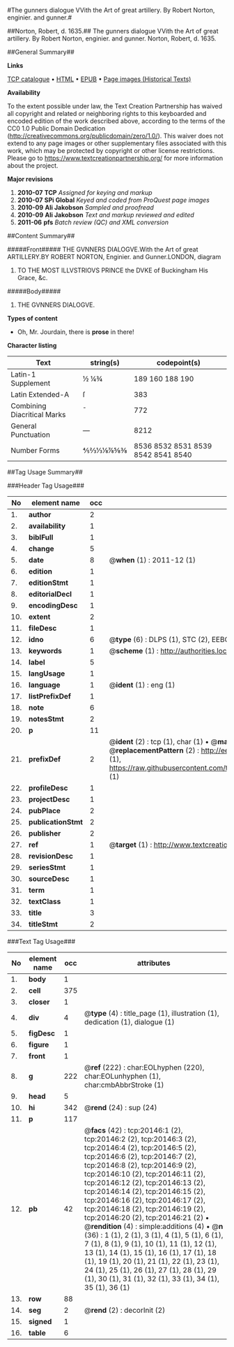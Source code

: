 #The gunners dialogue VVith the Art of great artillery. By Robert Norton, enginier. and gunner.#

##Norton, Robert, d. 1635.##
The gunners dialogue VVith the Art of great artillery. By Robert Norton, enginier. and gunner.
Norton, Robert, d. 1635.

##General Summary##

**Links**

[TCP catalogue](http://www.ota.ox.ac.uk/tcp/)  • 
[HTML](http://tei.it.ox.ac.uk/tcp/Texts-HTML/free/A08/A08348.html)  • 
[EPUB](http://tei.it.ox.ac.uk/tcp/Texts-EPUB/free/A08/A08348.epub) • 
[Page images (Historical Texts)](https://historicaltexts.jisc.ac.uk/eebo-99854709e)

**Availability**

To the extent possible under law, the Text Creation Partnership has waived all copyright and related or neighboring rights to this keyboarded and encoded edition of the work described above, according to the terms of the CC0 1.0 Public Domain Dedication (http://creativecommons.org/publicdomain/zero/1.0/). This waiver does not extend to any page images or other supplementary files associated with this work, which may be protected by copyright or other license restrictions. Please go to https://www.textcreationpartnership.org/ for more information about the project.

**Major revisions**

1. __2010-07__ __TCP__ *Assigned for keying and markup*
1. __2010-07__ __SPi Global__ *Keyed and coded from ProQuest page images*
1. __2010-09__ __Ali Jakobson__ *Sampled and proofread*
1. __2010-09__ __Ali Jakobson__ *Text and markup reviewed and edited*
1. __2011-06__ __pfs__ *Batch review (QC) and XML conversion*

##Content Summary##

#####Front#####
THE GVNNERS DIALOGVE.With the Art of great ARTILLERY.BY ROBERT NORTON, Enginier. and Gunner.LONDON, diagram
1. TO THE MOST ILLVSTRIOVS PRINCE the DVKE of Buckingham His Grace, &c.

#####Body#####

1. THE GVNNERS DIALOGVE.

**Types of content**

  * Oh, Mr. Jourdain, there is **prose** in there!

**Character listing**


|Text|string(s)|codepoint(s)|
|---|---|---|
|Latin-1 Supplement|½ ¼¾|189 160 188 190|
|Latin Extended-A|ſ|383|
|Combining             Diacritical Marks|̄|772|
|General Punctuation|—|8212|
|Number Forms|⅘⅔⅓⅛⅞⅝⅜|8536 8532 8531 8539 8542 8541 8540|

##Tag Usage Summary##

###Header Tag Usage###

|No|element name|occ|attributes|
|---|---|---|---|
|1.|__author__|2||
|2.|__availability__|1||
|3.|__biblFull__|1||
|4.|__change__|5||
|5.|__date__|8| @__when__ (1) : 2011-12 (1)|
|6.|__edition__|1||
|7.|__editionStmt__|1||
|8.|__editorialDecl__|1||
|9.|__encodingDesc__|1||
|10.|__extent__|2||
|11.|__fileDesc__|1||
|12.|__idno__|6| @__type__ (6) : DLPS (1), STC (2), EEBO-CITATION (1), PROQUEST (1), VID (1)|
|13.|__keywords__|1| @__scheme__ (1) : http://authorities.loc.gov/ (1)|
|14.|__label__|5||
|15.|__langUsage__|1||
|16.|__language__|1| @__ident__ (1) : eng (1)|
|17.|__listPrefixDef__|1||
|18.|__note__|6||
|19.|__notesStmt__|2||
|20.|__p__|11||
|21.|__prefixDef__|2| @__ident__ (2) : tcp (1), char (1)  •  @__matchPattern__ (2) : ([0-9\-]+):([0-9IVX]+) (1), (.+) (1)  •  @__replacementPattern__ (2) : http://eebo.chadwyck.com/downloadtiff?vid=$1&page=$2 (1), https://raw.githubusercontent.com/textcreationpartnership/Texts/master/tcpchars.xml#$1 (1)|
|22.|__profileDesc__|1||
|23.|__projectDesc__|1||
|24.|__pubPlace__|2||
|25.|__publicationStmt__|2||
|26.|__publisher__|2||
|27.|__ref__|1| @__target__ (1) : http://www.textcreationpartnership.org/docs/. (1)|
|28.|__revisionDesc__|1||
|29.|__seriesStmt__|1||
|30.|__sourceDesc__|1||
|31.|__term__|1||
|32.|__textClass__|1||
|33.|__title__|3||
|34.|__titleStmt__|2||


###Text Tag Usage###

|No|element name|occ|attributes|
|---|---|---|---|
|1.|__body__|1||
|2.|__cell__|375||
|3.|__closer__|1||
|4.|__div__|4| @__type__ (4) : title_page (1), illustration (1), dedication (1), dialogue (1)|
|5.|__figDesc__|1||
|6.|__figure__|1||
|7.|__front__|1||
|8.|__g__|222| @__ref__ (222) : char:EOLhyphen (220), char:EOLunhyphen (1), char:cmbAbbrStroke (1)|
|9.|__head__|5||
|10.|__hi__|342| @__rend__ (24) : sup (24)|
|11.|__p__|117||
|12.|__pb__|42| @__facs__ (42) : tcp:20146:1 (2), tcp:20146:2 (2), tcp:20146:3 (2), tcp:20146:4 (2), tcp:20146:5 (2), tcp:20146:6 (2), tcp:20146:7 (2), tcp:20146:8 (2), tcp:20146:9 (2), tcp:20146:10 (2), tcp:20146:11 (2), tcp:20146:12 (2), tcp:20146:13 (2), tcp:20146:14 (2), tcp:20146:15 (2), tcp:20146:16 (2), tcp:20146:17 (2), tcp:20146:18 (2), tcp:20146:19 (2), tcp:20146:20 (2), tcp:20146:21 (2)  •  @__rendition__ (4) : simple:additions (4)  •  @__n__ (36) : 1 (1), 2 (1), 3 (1), 4 (1), 5 (1), 6 (1), 7 (1), 8 (1), 9 (1), 10 (1), 11 (1), 12 (1), 13 (1), 14 (1), 15 (1), 16 (1), 17 (1), 18 (1), 19 (1), 20 (1), 21 (1), 22 (1), 23 (1), 24 (1), 25 (1), 26 (1), 27 (1), 28 (1), 29 (1), 30 (1), 31 (1), 32 (1), 33 (1), 34 (1), 35 (1), 36 (1)|
|13.|__row__|88||
|14.|__seg__|2| @__rend__ (2) : decorInit (2)|
|15.|__signed__|1||
|16.|__table__|6||
